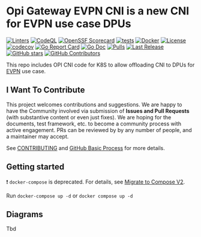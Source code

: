 # Opi Gateway EVPN CNI is a new CNI for EVPN use case DPUs

[![Linters](https://github.com/opiproject/opi-gateway-evpn-cni/actions/workflows/linters.yml/badge.svg)](https://github.com/opiproject/opi-gateway-evpn-cni/actions/workflows/linters.yml)
[![CodeQL](https://github.com/opiproject/opi-gateway-evpn-cni/actions/workflows/codeql.yml/badge.svg)](https://github.com/opiproject/opi-gateway-evpn-cni/actions/workflows/codeql.yml)
[![OpenSSF Scorecard](https://api.securityscorecards.dev/projects/github.com/opiproject/opi-gateway-evpn-cni/badge)](https://securityscorecards.dev/viewer/?platform=github.com&org=opiproject&repo=opi-gateway-evpn-cni)
[![tests](https://github.com/opiproject/opi-gateway-evpn-cni/actions/workflows/go.yml/badge.svg)](https://github.com/opiproject/opi-gateway-evpn-cni/actions/workflows/go.yml)
[![Docker](https://github.com/opiproject/opi-gateway-evpn-cni/actions/workflows/docker-publish.yml/badge.svg)](https://github.com/opiproject/opi-gateway-evpn-cni/actions/workflows/docker-publish.yml)
[![License](https://img.shields.io/github/license/opiproject/opi-gateway-evpn-cni?style=flat-square&color=blue&label=License)](https://github.com/opiproject/opi-gateway-evpn-cni/blob/master/LICENSE)
[![codecov](https://codecov.io/gh/opiproject/opi-gateway-evpn-cni/branch/main/graph/badge.svg)](https://codecov.io/gh/opiproject/opi-gateway-evpn-cni)
[![Go Report Card](https://goreportcard.com/badge/github.com/opiproject/opi-gateway-evpn-cni)](https://goreportcard.com/report/github.com/opiproject/opi-gateway-evpn-cni)
[![Go Doc](https://img.shields.io/badge/godoc-reference-blue.svg)](http://godoc.org/github.com/opiproject/opi-gateway-evpn-cni)
[![Pulls](https://img.shields.io/docker/pulls/opiproject/opi-gateway-evpn-cni.svg?logo=docker&style=flat&label=Pulls)](https://hub.docker.com/r/opiproject/opi-gateway-evpn-cni)
[![Last Release](https://img.shields.io/github/v/release/opiproject/opi-gateway-evpn-cni?label=Latest&style=flat-square&logo=go)](https://github.com/opiproject/opi-gateway-evpn-cni/releases)
[![GitHub stars](https://img.shields.io/github/stars/opiproject/opi-gateway-evpn-cni.svg?style=flat-square&label=github%20stars)](https://github.com/opiproject/opi-gateway-evpn-cni)
[![GitHub Contributors](https://img.shields.io/github/contributors/opiproject/opi-gateway-evpn-cni.svg?style=flat-square)](https://github.com/opiproject/opi-gateway-evpn-cni/graphs/contributors)

This repo includes OPI CNI code for K8S to allow offloading CNI to DPUs for [EVPN](https://github.com/opiproject/opi-evpn-bridge) use case.

## I Want To Contribute

This project welcomes contributions and suggestions.  We are happy to have the Community involved via submission of **Issues and Pull Requests** (with substantive content or even just fixes). We are hoping for the documents, test framework, etc. to become a community process with active engagement.  PRs can be reviewed by by any number of people, and a maintainer may accept.

See [CONTRIBUTING](https://github.com/opiproject/opi/blob/main/CONTRIBUTING.md) and [GitHub Basic Process](https://github.com/opiproject/opi/blob/main/doc-github-rules.md) for more details.

## Getting started

:exclamation: `docker-compose` is deprecated. For details, see [Migrate to Compose V2](https://docs.docker.com/compose/migrate/).

Run `docker-compose up -d` or `docker compose up -d`

## Diagrams

Tbd
